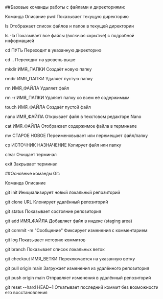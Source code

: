 ##Базовые команды работы с файлами и директориями:

Команда	Описание
pwd	Показывает текущую директорию

ls	Отображает список файлов и папок в текущей директории

ls -la	Показывает все файлы (включая скрытые) с подробной информацией

cd ПУТЬ	Переходит в указанную директорию

cd ..	Переходит на уровень выше

mkdir ИМЯ_ПАПКИ	Создаёт новую папку

rmdir ИМЯ_ПАПКИ	Удаляет пустую папку

rm ИМЯ_ФАЙЛА	Удаляет файл

rm -r ИМЯ_ПАПКИ	Удаляет папку со всем её содержимым

touch ИМЯ_ФАЙЛА	Создаёт пустой файл

nano ИМЯ_ФАЙЛА	Открывает файл в текстовом редакторе Nano

cat ИМЯ_ФАЙЛА	Отображает содержимое файла в терминале

mv СТАРОЕ НОВОЕ	Переименовывает или перемещает файл/папку

cp ИСТОЧНИК НАЗНАЧЕНИЕ	Копирует файл или папку

clear	Очищает терминал

exit	Закрывает терминал

##Основные команды Git:

Команда	Описание

git init	Инициализирует новый локальный репозиторий

git clone URL	Клонирует удалённый репозиторий

git status	Показывает состояние репозитория

git add ИМЯ_ФАЙЛА	Добавляет файл в индекс (staging area)

git commit -m "Сообщение"	Фиксирует изменения с комментарием

git log	Показывает историю коммитов

git branch	Показывает список локальных веток

git checkout ИМЯ_ВЕТКИ	Переключается на указанную ветку

git pull origin main	Загружает изменения из удалённого репозитория

git push origin main	Отправляет изменения в удалённый репозиторий

git reset --hard HEAD~1	Откатывает последний коммит без возможности его восстановления
